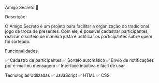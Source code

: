 Amigo Secreto 🎁

Descrição

O Amigo Secreto é um projeto para facilitar a organização do tradicional jogo de troca de presentes. Com ele, é possível cadastrar participantes, realizar o sorteio de maneira justa e notificar os participantes sobre quem foi sorteado.

Funcionalidades

✅ Cadastro de participantes
✅ Sorteio automático
✅ Envio de notificações por e-mail ou mensagem
✅ Interface intuitiva e fácil de usar

Tecnologias Utilizadas
✅ JavaScript
✅ HTML
✅ CSS
